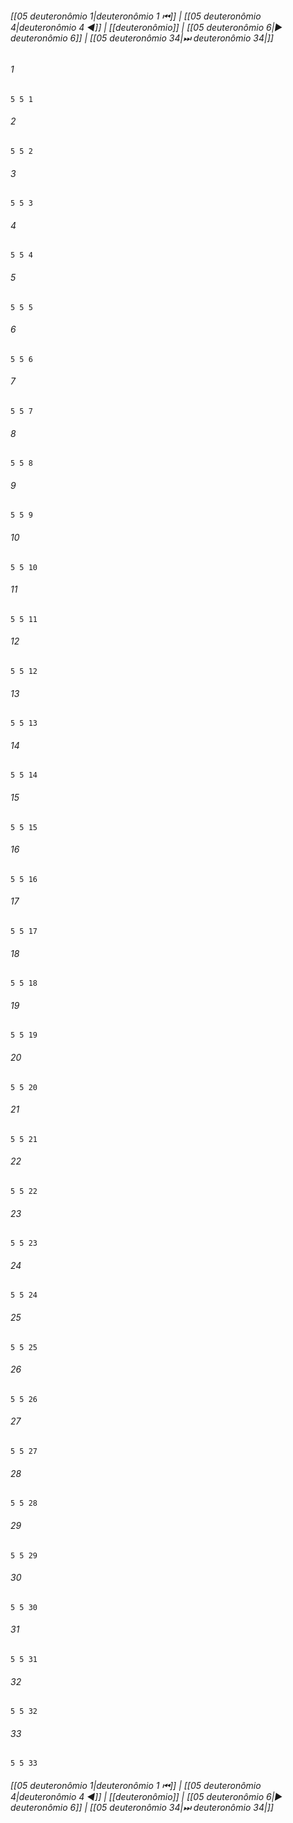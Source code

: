 
###### [[05 deuteronômio 1|deuteronômio 1 ⏮]] | [[05 deuteronômio 4|deuteronômio 4 ◀]] | [[deuteronômio]] | [[05 deuteronômio 6|▶ deuteronômio 6]] | [[05 deuteronômio 34|⏭ deuteronômio 34|]]

###### 1
``` verse
5 5 1 
```
###### 2
``` verse
5 5 2 
```
###### 3
``` verse
5 5 3 
```
###### 4
``` verse
5 5 4 
```
###### 5
``` verse
5 5 5 
```
###### 6
``` verse
5 5 6 
```
###### 7
``` verse
5 5 7 
```
###### 8
``` verse
5 5 8 
```
###### 9
``` verse
5 5 9 
```
###### 10
``` verse
5 5 10 
```
###### 11
``` verse
5 5 11 
```
###### 12
``` verse
5 5 12 
```
###### 13
``` verse
5 5 13 
```
###### 14
``` verse
5 5 14 
```
###### 15
``` verse
5 5 15 
```
###### 16
``` verse
5 5 16 
```
###### 17
``` verse
5 5 17 
```
###### 18
``` verse
5 5 18 
```
###### 19
``` verse
5 5 19 
```
###### 20
``` verse
5 5 20 
```
###### 21
``` verse
5 5 21 
```
###### 22
``` verse
5 5 22 
```
###### 23
``` verse
5 5 23 
```
###### 24
``` verse
5 5 24 
```
###### 25
``` verse
5 5 25 
```
###### 26
``` verse
5 5 26 
```
###### 27
``` verse
5 5 27 
```
###### 28
``` verse
5 5 28 
```
###### 29
``` verse
5 5 29 
```
###### 30
``` verse
5 5 30 
```
###### 31
``` verse
5 5 31 
```
###### 32
``` verse
5 5 32 
```
###### 33
``` verse
5 5 33 
```

###### [[05 deuteronômio 1|deuteronômio 1 ⏮]] | [[05 deuteronômio 4|deuteronômio 4 ◀]] | [[deuteronômio]] | [[05 deuteronômio 6|▶ deuteronômio 6]] | [[05 deuteronômio 34|⏭ deuteronômio 34|]]

